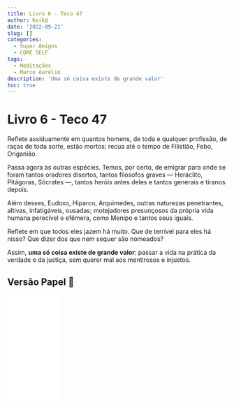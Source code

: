 ```yaml
---
title: Livro 6 - Teco 47
author: Keik@
date: '2022-09-21'
slug: []
categories:
  - Super Amigos
  - CORE SELF
tags:
  - Meditações
  - Marco Aurélio
description: 'Uma só coisa existe de grande valor'
toc: true
---
```


# Livro 6 - Teco 47

Reflete assiduamente em quantos homens, de toda e qualquer profissão, de raças de toda sorte, estão mortos; recua até o tempo de Filistião, Febo, Origanião. 

Passa agora às outras espécies. Temos, por certo, de emigrar para onde se foram tantos oradores disertos, tantos filósofos graves — Heráclito, Pitágoras, Sócrates —, tantos heróis antes deles e tantos generais e tiranos depois. 

Além desses, Eudoxo, Hiparco, Arquimedes, outras naturezas penetrantes, altivas, infatigáveis, ousadas; motejadores presunçosos da própria vida humana perecível e efêmera, como Menipo e tantos seus iguais. 

Reflete em que todos eles jazem há muito. Que de terrível para eles há nisso? Que dizer dos que nem sequer são nomeados? 

Assim, **uma só coisa existe de grande valor**: passar a vida na prática da verdade e da justiça, sem querer mal aos mentirosos e injustos.


## Versão Papel :book:
<iframe style="width:120px;height:240px;" marginwidth="0" marginheight="0" scrolling="no" frameborder="0" src="//ws-na.amazon-adsystem.com/widgets/q?ServiceVersion=20070822&OneJS=1&Operation=GetAdHtml&MarketPlace=BR&source=ss&ref=as_ss_li_til&ad_type=product_link&tracking_id=mundodekeika-20&language=pt_BR&marketplace=amazon&region=BR&placement=B092FVY4BB&asins=B092FVY4BB&linkId=37c5ec14221f61f811029aa88b520891&show_border=true&link_opens_in_new_window=true"></iframe>